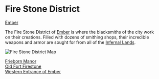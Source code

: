 # Fire Stone District
[Ember](../Ember%20Overview.md)

The Fire Stone District of [Ember](../Ember%20Overview.md) is where the blacksmiths of the city work on their creations. Filled with dozens of smithing shops, their incredible weapons and armor are sought for from all of the [Infernal Lands]().

![Fire Stone District Map](https://media.discordapp.net/attachments/1005932257862766733/1034533561535053926/City_State_of_Ember_Fire_Stone_District.jpg?width=625&height=593)

[Frieborn Manor](Frieborn%20Manor.md)<br/>
[Old Fort Firestone](Old%20Fort%20Firestone.md)<br/>
[Western Entrance of Ember](Western%20Entrance%20of%20Ember.md)<br/>